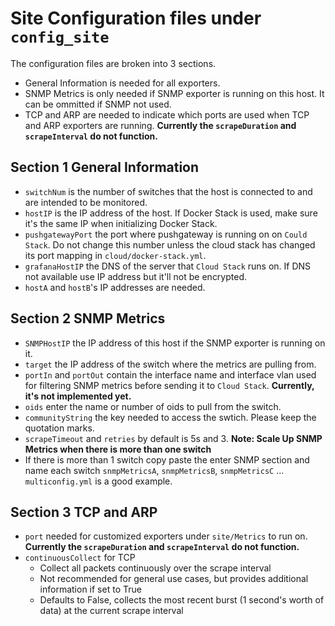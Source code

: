 # Site Configuration files under `config_site`
The configuration files are broken into 3 sections.
- General Information is needed for all exporters.
- SNMP Metrics is only needed if SNMP exporter is running on this host. It can be ommitted if SNMP not used.  
- TCP and ARP are needed to indicate which ports are used when TCP and ARP exporters are running. **Currently the `scrapeDuration` and `scrapeInterval` do not function.**

## Section 1 General Information
- `switchNum` is the number of switches that the host is connected to and are intended to be monitored.
- `hostIP` is the IP address of the host. If Docker Stack is used, make sure it's the same IP when initializing Docker Stack.
- `pushgatewayPort` the port where pushgateway is running on on `Could Stack`. Do not change this number unless the cloud stack has changed its port mapping in `cloud/docker-stack.yml`.
- `grafanaHostIP` the DNS of the server that `Cloud Stack` runs on. If DNS not available use IP address but it'll not be encrypted.
- `hostA` and `hostB`'s IP addresses are needed.

## Section 2 SNMP Metrics
- `SNMPHostIP` the IP address of this host if the SNMP exporter is running on it.
- `target` the IP address of the switch where the metrics are pulling from.
- `portIn` and `portOut` contain the interface name and interface vlan used for filtering SNMP metrics before sending it to `Cloud Stack`. **Currently, it's not implemented yet.**
- `oids` enter the name or number of oids to pull from the switch.
- `communityString` the key needed to access the swtich. Please keep the quotation marks.
- `scrapeTimeout` and `retries` by default is 5s and 3.
**Note: Scale Up SNMP Metrics when there is more than one switch**
- If there is more than 1 switch copy paste the enter SNMP section and name each switch `snmpMetricsA`, `snmpMetricsB`, `snmpMetricsC` ... `multiconfig.yml` is a good example.


## Section 3 TCP and ARP
- `port` needed for customized exporters under `site/Metrics` to run on.
**Currently the `scrapeDuration` and `scrapeInterval` do not function.**
- `continuousCollect` for TCP 
    - Collect all packets continuously over the scrape interval
    - Not recommended for general use cases, but provides additional information if set to True
    - Defaults to False, collects the most recent burst (1 second's worth of data) at the current scrape interval
